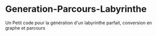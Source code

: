# Generation-Parcours-Labyrinthe
Un Petit code pour la génération d'un labyrinthe parfait, conversion en graphe et parcours
